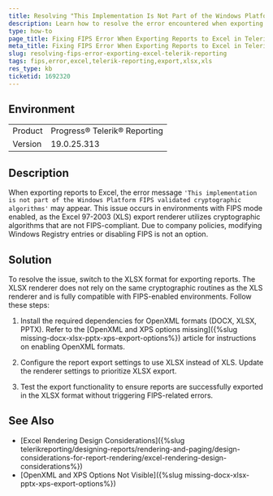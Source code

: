 ```yaml
---
title: Resolving "This Implementation Is Not Part of the Windows Platform FIPS Validated Cryptographic Algorithms" Error When Exporting to Excel
description: Learn how to resolve the error encountered when exporting reports to Excel with FIPS mode enabled.
type: how-to
page_title: Fixing FIPS Error When Exporting Reports to Excel in Telerik Reporting
meta_title: Fixing FIPS Error When Exporting Reports to Excel in Telerik Reporting
slug: resolving-fips-error-exporting-excel-telerik-reporting
tags: fips,error,excel,telerik-reporting,export,xlsx,xls
res_type: kb
ticketid: 1692320
---
```


## Environment

<table>
    <tbody>
        <tr>
            <td> Product </td>
            <td> Progress® Telerik® Reporting </td>
        </tr>
        <tr>
            <td> Version </td>
            <td> 19.0.25.313 </td>
        </tr>
    </tbody>
</table>

## Description

When exporting reports to Excel, the error message `'This implementation is not part of the Windows Platform FIPS validated cryptographic algorithms'` may appear. This issue occurs in environments with FIPS mode enabled, as the Excel 97-2003 (XLS) export renderer utilizes cryptographic algorithms that are not FIPS-compliant. Due to company policies, modifying Windows Registry entries or disabling FIPS is not an option.

## Solution

To resolve the issue, switch to the XLSX format for exporting reports. The XLSX renderer does not rely on the same cryptographic routines as the XLS renderer and is fully compatible with FIPS-enabled environments. Follow these steps:

1. Install the required dependencies for OpenXML formats (DOCX, XLSX, PPTX). Refer to the [OpenXML and XPS options missing]({%slug missing-docx-xlsx-pptx-xps-export-options%}) article for instructions on enabling OpenXML formats.

1. Configure the report export settings to use XLSX instead of XLS. Update the renderer settings to prioritize XLSX export.

1. Test the export functionality to ensure reports are successfully exported in the XLSX format without triggering FIPS-related errors.

## See Also

* [Excel Rendering Design Considerations]({%slug telerikreporting/designing-reports/rendering-and-paging/design-considerations-for-report-rendering/excel-rendering-design-considerations%})
* [OpenXML and XPS Options Not Visible]({%slug missing-docx-xlsx-pptx-xps-export-options%})
